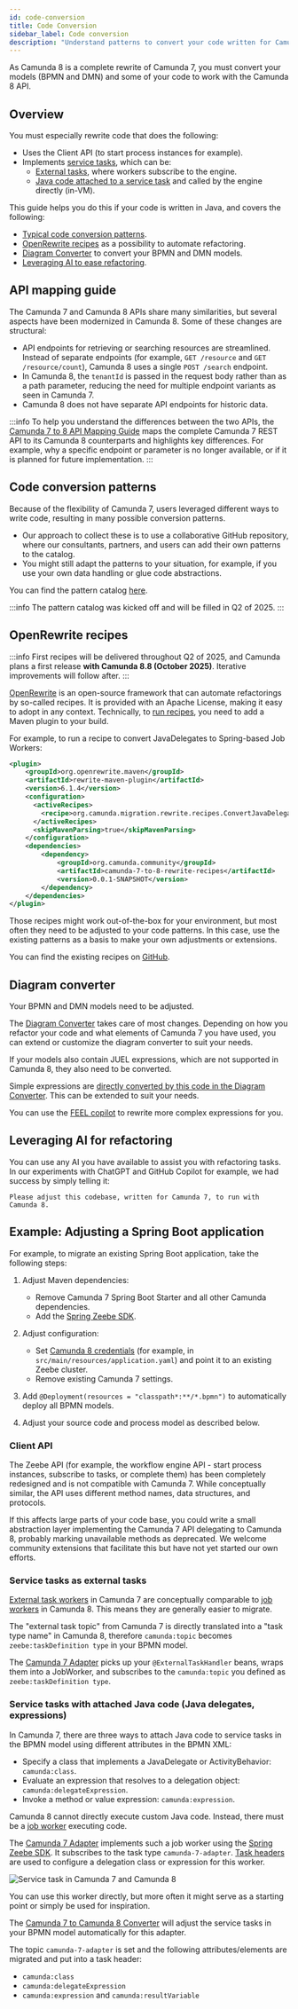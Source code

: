 ```yaml
---
id: code-conversion
title: Code Conversion
sidebar_label: Code conversion
description: "Understand patterns to convert your code written for Camunda 7 to run on Camunda 8."
---
```


As Camunda 8 is a complete rewrite of Camunda 7, you must convert your models (BPMN and DMN) and some of your code to work with the Camunda 8 API.

## Overview

You must especially rewrite code that does the following:

- Uses the Client API (to start process instances for example).
- Implements [service tasks](/components/modeler/bpmn/service-tasks/service-tasks.md), which can be:
  - [External tasks](https://docs.camunda.org/manual/latest/user-guide/process-engine/external-tasks/#the-external-task-pattern), where workers subscribe to the engine.
  - [Java code attached to a service task](https://docs.camunda.org/manual/latest/user-guide/process-engine/delegation-code/) and called by the engine directly (in-VM).

This guide helps you do this if your code is written in Java, and covers the following:

- [Typical code conversion patterns](#code-conversion-patterns).
- [OpenRewrite recipes](#openrewrite-recipes) as a possibility to automate refactoring.
- [Diagram Converter](#diagram-converter) to convert your BPMN and DMN models.
- [Leveraging AI to ease refactoring](#leveraging-ai-for-refactoring).

## API mapping guide

The Camunda 7 and Camunda 8 APIs share many similarities, but several aspects have been modernized in Camunda 8. Some of these changes are structural:

- API endpoints for retrieving or searching resources are streamlined. Instead of separate endpoints (for example, `GET /resource` and `GET /resource/count`), Camunda 8 uses a single `POST /search` endpoint.
- In Camunda 8, the `tenantId` is passed in the request body rather than as a path parameter, reducing the need for multiple endpoint variants as seen in Camunda 7.
- Camunda 8 does not have separate API endpoints for historic data.

:::info
To help you understand the differences between the two APIs, the [Camunda 7 to 8 API Mapping Guide](https://camunda-community-hub.github.io/camunda-7-to-8-code-conversion/) maps the complete Camunda 7 REST API to its Camunda 8 counterparts and highlights key differences. For example, why a specific endpoint or parameter is no longer available, or if it is planned for future implementation.
:::

## Code conversion patterns

Because of the flexibility of Camunda 7, users leveraged different ways to write code, resulting in many possible conversion patterns.

- Our approach to collect these is to use a collaborative GitHub repository, where our consultants, partners, and users can add their own patterns to the catalog.
- You might still adapt the patterns to your situation, for example, if you use your own data handling or glue code abstractions.

You can find the pattern catalog [here](https://github.com/camunda-community-hub/camunda-7-to-8-code-conversion).

:::info
The pattern catalog was kicked off and will be filled in Q2 of 2025.
:::

## OpenRewrite recipes

:::info
First recipes will be delivered throughout Q2 of 2025, and Camunda plans a first release **with Camunda 8.8 (October 2025)**. Iterative improvements will follow after.
:::

[OpenRewrite](https://docs.openrewrite.org/) is an open-source framework that can automate refactorings by so-called recipes. It is provided with an Apache License, making it easy to adopt in any context. Technically, to [run recipes](https://docs.openrewrite.org/running-recipes), you need to add a Maven plugin to your build.

For example, to run a recipe to convert JavaDelegates to Spring-based Job Workers:

```xml
<plugin>
    <groupId>org.openrewrite.maven</groupId>
    <artifactId>rewrite-maven-plugin</artifactId>
    <version>6.1.4</version>
    <configuration>
      <activeRecipes>
        <recipe>org.camunda.migration.rewrite.recipes.ConvertJavaDelegateToZeebeWorker</recipe>
      </activeRecipes>
      <skipMavenParsing>true</skipMavenParsing>
    </configuration>
    <dependencies>
        <dependency>
            <groupId>org.camunda.community</groupId>
            <artifactId>camunda-7-to-8-rewrite-recipes</artifactId>
            <version>0.0.1-SNAPSHOT</version>
        </dependency>
    </dependencies>
</plugin>
```

Those recipes might work out-of-the-box for your environment, but most often they need to be adjusted to your code patterns. In this case, use the existing patterns as a basis to make your own adjustments or extensions.

You can find the existing recipes on [GitHub](https://github.com/camunda-community-hub/camunda-7-to-8-code-conversion).

## Diagram converter

Your BPMN and DMN models need to be adjusted.

The [Diagram Converter](/guides/migrating-from-camunda-7/code-conversion.md#diagram-converter) takes care of most changes. Depending on how you refactor your code and what elements of Camunda 7 you have used, you can extend or customize the diagram converter to suit your needs.

If your models also contain JUEL expressions, which are not supported in Camunda 8, they also need to be converted.

Simple expressions are [directly converted by this code in the Diagram Converter](https://github.com/camunda-community-hub/camunda-7-to-8-migration/blob/main/backend-diagram-converter/core/src/main/java/org/camunda/community/migration/converter/expression/ExpressionTransformer.java). This can be extended to suit your needs.

You can use the [FEEL copilot](https://feel-copilot.camunda.com/) to rewrite more complex expressions for you.

## Leveraging AI for refactoring

You can use any AI you have available to assist you with refactoring tasks. In our experiments with ChatGPT and GitHub Copilot for example, we had success by simply telling it:

```
Please adjust this codebase, written for Camunda 7, to run with Camunda 8.
```

## Example: Adjusting a Spring Boot application

<!-- :::warning
This paragraph needs improvement - it is slightly outdated.
::: -->

For example, to migrate an existing Spring Boot application, take the following steps:

1. Adjust Maven dependencies:

   - Remove Camunda 7 Spring Boot Starter and all other Camunda dependencies.
   - Add the [Spring Zeebe SDK](../../apis-tools/spring-zeebe-sdk/getting-started.md).

2. Adjust configuration:

   - Set [Camunda 8 credentials](/apis-tools/spring-zeebe-sdk/getting-started.md#configuring-the-camunda-8-connection) (for example, in `src/main/resources/application.yaml`) and point it to an existing Zeebe cluster.
   - Remove existing Camunda 7 settings.

3. Add `@Deployment(resources = "classpath*:**/*.bpmn")` to automatically deploy all BPMN models.

4. Adjust your source code and process model as described below.

### Client API

The Zeebe API (for example, the workflow engine API - start process instances, subscribe to tasks, or complete them) has been completely redesigned and is not compatible with Camunda 7. While conceptually similar, the API uses different method names, data structures, and protocols.

If this affects large parts of your code base, you could write a small abstraction layer implementing the Camunda 7 API delegating to Camunda 8, probably marking unavailable methods as deprecated. We welcome community extensions that facilitate this but have not yet started our own efforts.

### Service tasks as external tasks

[External task workers](https://docs.camunda.org/manual/latest/user-guide/process-engine/external-tasks/) in Camunda 7 are conceptually comparable to [job workers](/components/concepts/job-workers.md) in Camunda 8. This means they are generally easier to migrate.

The "external task topic" from Camunda 7 is directly translated into a "task type name" in Camunda 8, therefore `camunda:topic` becomes `zeebe:taskDefinition type` in your BPMN model.

The [Camunda 7 Adapter](https://github.com/camunda-community-hub/camunda-7-to-8-migration/tree/main/camunda-7-adapter) picks up your `@ExternalTaskHandler` beans, wraps them into a JobWorker, and subscribes to the `camunda:topic` you defined as `zeebe:taskDefinition type`.

### Service tasks with attached Java code (Java delegates, expressions)

In Camunda 7, there are three ways to attach Java code to service tasks in the BPMN model using different attributes in the BPMN XML:

- Specify a class that implements a JavaDelegate or ActivityBehavior: `camunda:class`.
- Evaluate an expression that resolves to a delegation object: `camunda:delegateExpression`.
- Invoke a method or value expression: `camunda:expression`.

Camunda 8 cannot directly execute custom Java code. Instead, there must be a [job worker](/components/concepts/job-workers.md) executing code.

The [Camunda 7 Adapter](https://github.com/camunda-community-hub/camunda-7-to-8-migration/tree/main/camunda-7-adapter) implements such a job worker using the [Spring Zeebe SDK](../../apis-tools/spring-zeebe-sdk/getting-started.md). It subscribes to the task type `camunda-7-adapter`. [Task headers](/components/modeler/bpmn/service-tasks/service-tasks.md#task-headers) are used to configure a delegation class or expression for this worker.

![Service task in Camunda 7 and Camunda 8](../img/migration-service-task.png)

You can use this worker directly, but more often it might serve as a starting point or simply be used for inspiration.

The [Camunda 7 to Camunda 8 Converter](https://github.com/camunda-community-hub/camunda-7-to-8-migration/tree/main/backend-diagram-converter) will adjust the service tasks in your BPMN model automatically for this adapter.

The topic `camunda-7-adapter` is set and the following attributes/elements are migrated and put into a task header:

- `camunda:class`
- `camunda:delegateExpression`
- `camunda:expression` and `camunda:resultVariable`
